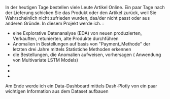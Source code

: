 In der heutigen Tage bestellen viele Leute Artikel Online. Ein paar Tage nach der Lieferung schicken Sie das Produkt oder den Artikel zurück, weil Sie Wahrscheinlich nicht zufrieden wurden, das/der nicht passt oder aus anderen Gründe. 
In diesem Projekt werde ich. :
- eine Explorative Datenanalyse (EDA) von neuen produzierten, Verkauften, retunierten, alte Produkte  durchführen
- Anomalien in Bestellungen auf basis von "Payment_Methode" der letzten drei Jahre  mittels Statistiche Methoden erkennen
- die Bestellungen, die Anomalien aufweisen, vorhersagen ( Anwendung von Multivariate LSTM Models)
-  
-
-
Am Ende werde ich ein Data-Dashboard mittels Dash-Plotly von ein paar wichtigen Information aus dem Dataset aufbauen

